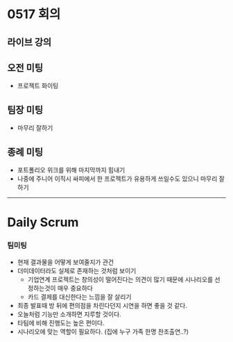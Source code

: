 # 0517 회의

## 라이브 강의

## 오전 미팅

- 프로젝트 화이팅

## 팀장 미팅

- 마무리 잘하기

## 종례 미팅

- 포트폴리오 위크를 위해 마지막까지 힘내기
- 나중에 주니어 이직시 싸피에서 한 프로젝트가 유용하게 쓰일수도 있으니 마무리 잘하기

---

# Daily Scrum

### 팀미팅

- 현재 결과물을 어떻게 보여줄지가 관건
- 더미데이터라도 실제로 존재하는 것처럼 보이기
  - 기업연계 프로젝트는 창의성이 떨어진다는 의견이 많기 때문에 시나리오를 선정하는것이 매우 중요하다
  - 카드 결제를 대신한다는 느낌을 잘 살리기
- 최종 발표때 방 뒤에 편의점을 차린다던지 시연을 하면 좋을 것 같다.
- 오늘처럼 기능만 소개하면 지루할 것이다.
- 타팀에 비해 진행도는 높은 편이다.
- 시나리오에 맞는 역할이 필요하다. (집에 누구 가족 한명 찬조출연..?)
